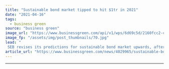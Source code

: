 ```yaml
---
title: "Sustainable bond market tipped to hit $1tr in 2021"
date: "2021-04-16"
tags: 
  - business green
source: "business green"
image_url: "https://www.businessgreen.com/api/v1/wps/6d69c5d/2160fcc2-c582-4276-aec8-07efdc754575/5/29051187744-1196fd0974-o-185x114.jpg"
image_fp: "/assets/img/post_thumbnails/70.jpg"
lead: "
 SEB revises its predictions for sustainable bond market upwards, after stellar results in first quarter of the year ..."
article_url: "https://www.businessgreen.com/news/4029965/sustainable-bond-market-tipped-hit-usd1tr-2021"
---
```


---
